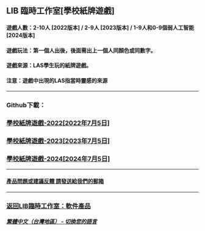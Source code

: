 ## LIB 臨時工作室[學校紙牌遊戲]
#### 遊戲人數：2-10人 [2022版本] / 2-9人 [2023版本] / 1-9人和0-9個弱人工智能 [2024版本]
#### 遊戲玩法：第一個人出後，後面需出上一個人同顏色或同數字。
#### 遊戲來源：LAS學生玩的紙牌遊戲。

#### 注意：遊戲中出現的LAS指當時靈感的來源
------------
### Github下載：
### [學校紙牌遊戲-2022[2022年7月5日]](School_card_game-2022.exe)
### [學校紙牌遊戲-2023[2023年7月5日]](School_card_game-2023.exe)
### [學校紙牌遊戲-2024[2024年7月5日]](School_card_game-2024.exe)
------------
#### [產品問題或建議反饋 請發送給我們的郵箱](mailto:LIB_Provisional_Studio@outlook.com)
------------
### [返回LIB臨時工作室：軟件產品](https://libps.github.io/zh-tw/Software) 

##### [繁體中文（台灣地區） - 切換您的語言](https://libps.github.io/index.md)
